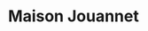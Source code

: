 ---
title: "Maison Jouannet"
url: /vichy/maison-jouannet-place-pierre-victor-leger/
shop: boulangerie
---